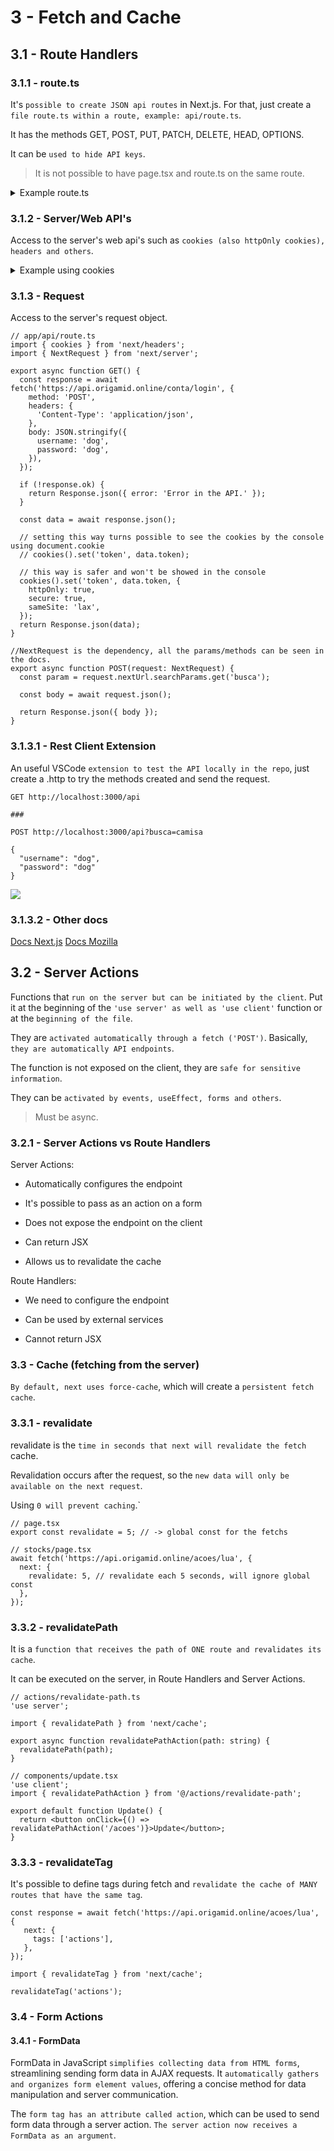 # 3 - Fetch and Cache

## 3.1 - Route Handlers

### 3.1.1 - route.ts

It's `possible to create JSON api routes` in Next.js. For that, just create a `file route.ts within a route, example: api/route.ts`.

It has the methods GET, POST, PUT, PATCH, DELETE, HEAD, OPTIONS.

It can be `used to hide API keys`.

> It is not possible to have page.tsx and route.ts on the same route.

<details>
<summary>Example route.ts</summary>

```tsx
// app/api/route.ts
export async function GET() {
  const response = await fetch('https://api.origamid.online/vendas', {
    headers: {
      apikey: 'ORIGAMID123456', //this part will be hidden in the site
    },
  });

  const sales = await response.json();

  return Response.json(sales);
}
```

</details>

### 3.1.2 - Server/Web API's

Access to the server's web api's such as `cookies (also httpOnly cookies), headers and others`.

<details>
<summary>Example using cookies</summary>

```tsx
// app/api/route.ts
import { cookies } from 'next/headers';

export async function GET() {
  const response = await fetch('https://api.origamid.online/conta/login', {
    method: 'POST',
    headers: {
      'Content-Type': 'application/json',
    },
    body: JSON.stringify({
      username: 'dog',
      password: 'dog',
    }),
  });

  if (!response.ok) {
    return Response.json({ error: 'Error in the API.' });
  }

  const data = await response.json();

  // setting this way turns possible to see the cookies by the console using document.cookie
  // cookies().set('token', data.token);

  // this way is safer and won't be showed in the console
  cookies().set('token', data.token, {
    httpOnly: true,
    secure: true,
    sameSite: 'lax',
  });
  return Response.json(data);
}
```

</details>

### 3.1.3 - Request

Access to the server's request object.

```tsx
// app/api/route.ts
import { cookies } from 'next/headers';
import { NextRequest } from 'next/server';

export async function GET() {
  const response = await fetch('https://api.origamid.online/conta/login', {
    method: 'POST',
    headers: {
      'Content-Type': 'application/json',
    },
    body: JSON.stringify({
      username: 'dog',
      password: 'dog',
    }),
  });

  if (!response.ok) {
    return Response.json({ error: 'Error in the API.' });
  }

  const data = await response.json();

  // setting this way turns possible to see the cookies by the console using document.cookie
  // cookies().set('token', data.token);

  // this way is safer and won't be showed in the console
  cookies().set('token', data.token, {
    httpOnly: true,
    secure: true,
    sameSite: 'lax',
  });
  return Response.json(data);
}

//NextRequest is the dependency, all the params/methods can be seen in the docs.
export async function POST(request: NextRequest) {
  const param = request.nextUrl.searchParams.get('busca');

  const body = await request.json();

  return Response.json({ body });
}
```

### 3.1.3.1 - Rest Client Extension

An useful VSCode `extension to test the API locally in the repo`, just create a .http to try the methods created and send the request.

```
GET http://localhost:3000/api

###

POST http://localhost:3000/api?busca=camisa

{
  "username": "dog",
  "password": "dog"
}
```

[![](https://i.imgur.com/pXhxNyGm.jpg)](https://i.imgur.com/pXhxNyG.png)

### 3.1.3.2 - Other docs

[Docs Next.js](https://nextjs.org/docs/app/api-reference/functions/next-request)
[Docs Mozilla](https://developer.mozilla.org/pt-BR/docs/Web/API/Request)

## 3.2 - Server Actions

Functions that `run on the server but can be initiated by the client`. Put it at the beginning of the `'use server' as well as 'use client'` function or at the `beginning of the file`.

They are `activated automatically through a fetch ('POST')`. Basically, `they are automatically API endpoints`.

The function is not exposed on the client, they are `safe for sensitive information`.

They can be `activated by events, useEffect, forms and others`.

> Must be async.

### 3.2.1 - Server Actions vs Route Handlers

Server Actions:

- Automatically configures the endpoint

- It's possible to pass as an action on a form

- Does not expose the endpoint on the client

- Can return JSX

- Allows us to revalidate the cache

Route Handlers:

- We need to configure the endpoint

- Can be used by external services

- Cannot return JSX

### 3.3 - Cache (fetching from the server)

`By default, next uses force-cache`, which will create a `persistent fetch cache`.

### 3.3.1 - revalidate

revalidate is the `time in seconds that next will revalidate the fetch` cache.

Revalidation occurs after the request, so the `new data will only be available on the next request`.

Using `0 will prevent caching`.`

```tsx
// page.tsx
export const revalidate = 5; // -> global const for the fetchs
```

```tsx
// stocks/page.tsx
await fetch('https://api.origamid.online/acoes/lua', {
  next: {
    revalidate: 5, // revalidate each 5 seconds, will ignore global const
  },
});
```

### 3.3.2 - revalidatePath

It is a `function that receives the path of ONE route and revalidates its cache`.

It can be executed on the server, in Route Handlers and Server Actions.

```tsx
// actions/revalidate-path.ts
'use server';

import { revalidatePath } from 'next/cache';

export async function revalidatePathAction(path: string) {
  revalidatePath(path);
}
```

```tsx
// components/update.tsx
'use client';
import { revalidatePathAction } from '@/actions/revalidate-path';

export default function Update() {
  return <button onClick={() => revalidatePathAction('/acoes')}>Update</button>;
}
```

### 3.3.3 - revalidateTag

It's possible to define tags during fetch and `revalidate the cache of MANY routes that have the same tag`.

```tsx
const response = await fetch('https://api.origamid.online/acoes/lua', {
   next: {
     tags: ['actions'],
   },
});
```

```tsx
import { revalidateTag } from 'next/cache';

revalidateTag('actions');
```

### 3.4 - Form Actions

#### 3.4.1 - FormData

FormData in JavaScript `simplifies collecting data from HTML forms`, streamlining sending form data in AJAX requests. It `automatically gathers and organizes form element values`, offering a concise method for data manipulation and server communication.

The `form tag has an attribute called action`, which can be used to send form data through a server action. `The server action now receives a FormData as an argument`.